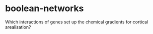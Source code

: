 # boolean-networks
Which interactions of genes set up the chemical gradients for cortical arealisation?
